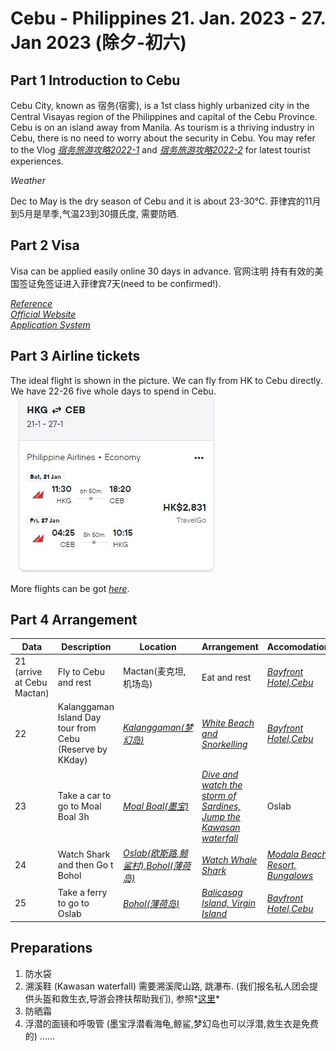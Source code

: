 # Cebu - Philippines 21. Jan. 2023 - 27. Jan 2023 (除夕-初六)
<!--### 亲自组织,亲自规划-->
## Part 1 Introduction to Cebu
Cebu City, known as 宿务(宿雾), is a 1st class highly urbanized city in the Central Visayas region of the Philippines and capital of the Cebu Province.
Cebu is on an island away from Manila. As tourism is a thriving industry in Cebu, there is no need to worry about the security in Cebu. 
You may refer to the Vlog *[宿务旅游攻略2022-1](https://youtu.be/qIB_sNAncQU)* and *[宿务旅游攻略2022-2](https://youtu.be/VCAyanD0o-I)* for latest tourist experiences. 

*Weather*

Dec to May is the dry season of Cebu and it is about 23-30℃.
菲律宾的11月到5月是旱季,气温23到30摄氏度, 需要防晒.

## Part 2 Visa
Visa can be applied easily online 30 days in advance.
官网注明 持有有效的美国签证免签证进入菲律宾7天(need to be confirmed!).

*[Reference](https://www.ioutback.com/blog/%E8%8F%B2%E5%BE%8B%E8%B3%93%E7%B0%BD%E8%AD%89%E6%87%B6%E4%BA%BA%E5%8C%85-%E4%B8%AD%E5%9C%8B%E3%80%81%E9%A6%99%E6%B8%AF%E3%80%81%E6%BE%B3%E9%96%80%E5%AD%B8%E7%94%9F%E7%AF%87)* \
*[Official Website](https://hongkongpcg.dfa.gov.ph/2014-02-27-11-28-41/2014-03-25-07-31-33)* \
*[Application System](https://hongkongpcg.dfa.gov.ph/images/PDF/9a-2Visa_for_Tourism_or_Leisure_Visitors.pdf)*

## Part 3 Airline tickets
The ideal flight is shown in the picture. We can fly from HK to Cebu directly. We have 22-26 five whole days to spend in Cebu.
![flight](airline.jpg)

More flights can be got *[here](https://www.cheapflights.com.hk/flight-search/HKG-CEB/2023-01-21/2023-01-27?sort=bestflight_a)*.

## Part 4 Arrangement

| Data | Description | Location| Arrangement|Accomodation|Food|
| --- | ----------- | ---------|----|--|--|
|21 (arrive at Cebu Mactan)| Fly to Cebu and rest| Mactan(麦克坦,机场岛)|Eat and rest|*[Bayfront Hotel,Cebu](https://www.agoda.com/zh-cn/bayfront-hotel-cebu/hotel/cebu-ph.html?finalPriceView=1&isShowMobileAppPrice=false&cid=1891438&numberOfBedrooms=&familyMode=false&adults=6&children=0&rooms=3&maxRooms=0&checkIn=2023-01-21&isCalendarCallout=false&childAges=&numberOfGuest=0&missingChildAges=false&travellerType=3&showReviewSubmissionEntry=false&currencyCode=HKD&isFreeOccSearch=false&tag=455d4eee-c674-43d2-98cc-40efbb4e8d16&isCityHaveAsq=false&los=3&searchrequestid=8f54fd73-b4c8-405c-8f06-9b3998f4ea71)*|.|
| 22 | Kalanggaman Island Day tour from Cebu (Reserve by KKday)|*[Kalanggaman(梦幻岛)](https://www.kkday.com/en/product/131154-kalanggaman-island-day-tour-from-cebu-philippines)*|*[White Beach and Snorkelling](https://www.youtube.com/watch?v=_UZbkBpryHs)*|*[Bayfront Hotel,Cebu](https://www.agoda.com/zh-cn/bayfront-hotel-cebu/hotel/cebu-ph.html?finalPriceView=1&isShowMobileAppPrice=false&cid=1891438&numberOfBedrooms=&familyMode=false&adults=6&children=0&rooms=3&maxRooms=0&checkIn=2023-01-21&isCalendarCallout=false&childAges=&numberOfGuest=0&missingChildAges=false&travellerType=3&showReviewSubmissionEntry=false&currencyCode=HKD&isFreeOccSearch=false&tag=455d4eee-c674-43d2-98cc-40efbb4e8d16&isCityHaveAsq=false&los=3&searchrequestid=8f54fd73-b4c8-405c-8f06-9b3998f4ea71)*|.|
| 23 | Take a car to go to Moal Boal 3h|*[Moal Boal(墨宝)](https://www.kkday.com/en/product/34000)*|*[Dive and watch the storm of Sardines, Jump the Kawasan waterfall](https://www.youtube.com/watch?v=d8XPaP9ODYI)*|Oslab|.|
| 24 | Watch Shark and then Go t Bohol|*[Oslab(欧斯路,鲸鲨村)](https://www.kkday.com/en/product/134610)*,*[Bohol(薄荷岛)](https://www.kkday.com/en/product/134610)*|*[Watch Whale Shark](https://www.youtube.com/watch?v=-iaobHU9gCg)*|*[Modala Beach Resort, Bungalows](https://www.agoda.com/zh-cn/modala-beach-resort/hotel/bohol-ph.html?locale=zh-cn&ckuid=37c44e17-5bc3-4296-9af0-62af7faa3560&prid=0&currency=HKD&correlationId=feba7d94-9f75-436a-810a-2efcbf2e76df&pageTypeId=7&realLanguageId=8&languageId=8&origin=HK&cid=1891438&tag=b7abfb85-97a8-4c0a-9079-ea6f982ea0d6&userId=37c44e17-5bc3-4296-9af0-62af7faa3560&whitelabelid=1&loginLvl=0&storefrontId=3&currencyId=3&currencyCode=HKD&htmlLanguage=zh-cn&cultureInfoName=zh-cn&machineName=hk-pc-2g-acm-web-user-6d67b97db9-2jh9w&trafficGroupId=5&sessionId=1xdi005r4rpvvd0qktvybm0z&trafficSubGroupId=9&aid=82361&useFullPageLogin=true&cttp=4&isRealUser=true&mode=production&browserFamily=Chrome&checkIn=2023-01-23&checkOut=2023-01-24&rooms=3&adults=6&childs=0&priceCur=HKD&los=1&textToSearch=%E8%8E%AB%E8%BE%BE%E6%8B%89%E6%B5%B7%E6%BB%A9%E5%BA%A6%E5%81%87%E9%85%92%E5%BA%97&productType=-1&travellerType=3&familyMode=off)*|.|
| 25 | Take a ferry to go to Oslab |*[Bohol(薄荷岛)](https://www.kkday.com/zh-cn/product/9579)*|*[Balicasag Island, Virgin Island](https://www.youtube.com/watch?v=qBrFjzZ9BuM)*|*[Bayfront Hotel,Cebu](https://www.agoda.com/zh-cn/bayfront-hotel-cebu/hotel/cebu-ph.html?finalPriceView=1&isShowMobileAppPrice=false&cid=1891438&numberOfBedrooms=&familyMode=false&adults=6&children=0&rooms=3&maxRooms=0&checkIn=2023-01-21&isCalendarCallout=false&childAges=&numberOfGuest=0&missingChildAges=false&travellerType=3&showReviewSubmissionEntry=false&currencyCode=HKD&isFreeOccSearch=false&tag=455d4eee-c674-43d2-98cc-40efbb4e8d16&isCityHaveAsq=false&los=3&searchrequestid=8f54fd73-b4c8-405c-8f06-9b3998f4ea71)*|.|






## Preparations
1. 防水袋
2. 溯溪鞋 (Kawasan waterfall) 需要溯溪爬山路, 跳瀑布. (我们报名私人团会提供头盔和救生衣,导游会搀扶帮助我们), 参照*[这里](https://www.youtube.com/watch?v=d8XPaP9ODYI)*
3. 防晒霜
4. 浮潜的面镜和呼吸管 (墨宝浮潜看海龟,鲸鲨,梦幻岛也可以浮潜,救生衣是免费的)
......

<!--
| Data | Description | Location| Arrangement|Accomodation|Food|
| --- | ----------- | ---------|----|--|--|
|22 and 23| *[Open Water Dive Trainning](https://divefunatics.com/product/open-water-diver-standard/)* |Mactan, Cebu |Learn and get OW certificate with which you can dive up to 18m.|300-400 HKD per night|.|
| 24 | Take a car to go to Moal Boal 3h|Moal Boal|*[Dive and watch the storm of Sardines](https://www.getyourguide.com/cebu-l615/cebu-deep-sea-diving-at-moalboal-and-pescador-island-t325533/)*|Rent a whole house with swimming pool? 980hkd|.|
| 24 | Take a *[boat](https://www.mafengwo.cn/gonglve/ziyouxing/332696.html)* to Dumaguate from Oslab(0.5h)|*[Dumaguate(杜马盖地)](https://www.mafengwo.cn/gonglve/ziyouxing/mdd_29500/)*|Visit the city and Siliman University|.|
| 25 | Take a car to go to Oslab 2.5h|Oslab|*[Jump the Kawasan waterfall and watch Whale Shark](https://www.getyourguide.com/cebu-city-l433/oslob-whale-shark-swimming-and-kawasan-falls-canyoneering-t218004/)*|Rent a whole house with swimming pool?1331hkd|.|
| 26 | Go back to Cebu and travel around |Cebu City|Cebu Taoist Temple/Temple of Leah/ Camotes Island etc.|Wait in the airport unitil 4 to go back to HK|.|
| 26 | Take a *[boat](https://www.mafengwo.cn/gonglve/ziyouxing/332696.html)* to Siquijor |*[Siquijor(锡基霍尔)](https://www.mafengwo.cn/gonglve/ziyouxing/31566.html)*|Cambugahay Falls and San Isidro Labrador Convent|Fly back to Mactan|.|
-->

